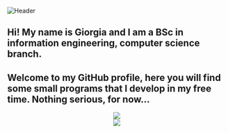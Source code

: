 ![Header](./banner3.png)

## Hi! My name is Giorgia and I am a BSc in information engineering, computer science branch.
## Welcome to my GitHub profile, here you will find some small programs that I develop in my free time. Nothing serious, for now...

<p align="center">
  <img src="https://github-readme-stats.vercel.app/api?username=giorgiadns&show_icons=true&theme=synthwave&hide=stars,issues" /> <br/>
  <img src="https://komarev.com/ghpvc/?username=giorgiadns&color=ff69b4&style=for-the-badge" />
</p>

<!--
**giorgiadns/giorgiadns** is a ✨ _special_ ✨ repository because its `README.md` (this file) appears on your GitHub profile.

Here are some ideas to get you started:

- 🔭 I’m currently working on ...
- 🌱 I’m currently learning ...
- 👯 I’m looking to collaborate on ...
- 🤔 I’m looking for help with ...
- 💬 Ask me about ...
- 📫 How to reach me: ...
- 😄 Pronouns: ...
- ⚡ Fun fact: ...
-->
